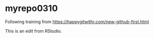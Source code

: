 # myrepo0310
Following training from https://happygitwithr.com/new-github-first.html

This is an edit from RStudio.
